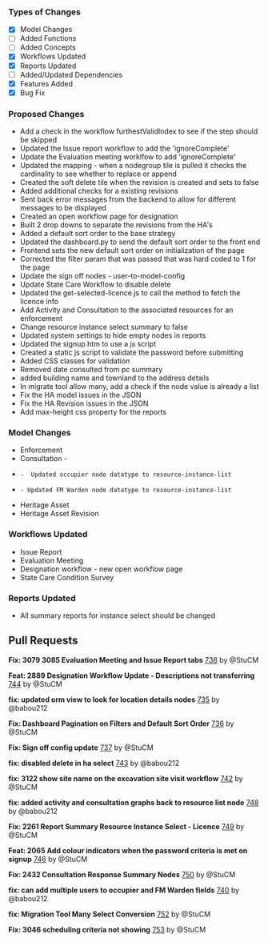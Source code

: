 ### Types of Changes
- [x] Model Changes
- [ ] Added Functions
- [ ] Added Concepts
- [x] Workflows Updated
- [x] Reports Updated
- [ ] Added/Updated Dependencies
- [x] Features Added
- [x] Bug Fix

### Proposed Changes
- Add a check in the workflow furthestValidIndex to see if the step should be skipped
- Updated the Issue report workflow to add the 'ignoreComplete'
- Update the Evaluation meeting worklfow to add 'ignoreComplete'
- Updated the mapping - when a nodegroup tile is pulled it checks the cardinality to see whether to replace or append
- Created the soft delete tile when the revision is created and sets to false
- Added additional checks for a existing revisions
- Sent back error messages from the backend to allow for different messages to be displayed
- Created an open workflow page for designation
- Built 2 drop downs to separate the revisions from the HA's
- Added a default sort order to the base strategy
- Updated the dashboard.py to send the default sort order to the front end
- Frontend sets the new default sort order on initialization of the page
- Corrected the filter param that was passed that was hard coded to 1 for the page
- Update the sign off nodes - user-to-model-config
- Update State Care Workflow to disable delete
- Updated the get-selected-licence.js to call the method to fetch the licence info
- Add Activity and Consultation to the associated resources for an enforcement
- Change resource instance select summary to false
- Updated system settings to hide empty nodes in reports
- Updated the signup.htm to use a js script
- Created a static js script to validate the password before submitting
- Added CSS classes for validation
- Removed date consulted from pc summary
- added building name and townland to the address details
- In migrate tool allow many, add a check if the node value is already a list
- Fix the HA model issues in the JSON
- Fix the HA Revision issues in the JSON
- Add max-height css property for the reports

### Model Changes
- Enforcement
- Consultation -
-     -  Updated occupier node datatype to resource-instance-list
-     - Updated FM Warden node datatype to resource-instance-list
- Heritage Asset
- Heritage Asset Revision

### Workflows Updated
- Issue Report
- Evaluation Meeting
- Designation workflow - new open workflow page
- State Care Condition Survey

### Reports Updated
- All summary reports for instance select should be changed

## Pull Requests

**Fix: 3079 3085 Evaluation Meeting and Issue Report tabs**
[738](https://github.com/flaxandteal/coral-arches/pull/738) by @StuCM

**Feat: 2889 Designation Workflow Update - Descriptions not transferring**
[744](https://github.com/flaxandteal/coral-arches/pull/744) by @StuCM

**fix: updated orm view to look for location details nodes**
[735](https://github.com/flaxandteal/coral-arches/pull/735) by @babou212

**Fix: Dashboard Pagination on Filters and Default Sort Order**
[736](https://github.com/flaxandteal/coral-arches/pull/736) by @StuCM

**Fix: Sign off config update**
[737](https://github.com/flaxandteal/coral-arches/pull/737) by @StuCM

**fix: disabled delete in ha select**
[743](https://github.com/flaxandteal/coral-arches/pull/743) by @babou212

**fix: 3122 show site name on the excavation site visit workflow**
[742](https://github.com/flaxandteal/coral-arches/pull/742) by @StuCM

**fix: added activity and consultation graphs back to resource list node**
[748](https://github.com/flaxandteal/coral-arches/pull/748) by @babou212

**Fix: 2261 Report Summary Resource Instance Select - Licence**
[749](https://github.com/flaxandteal/coral-arches/pull/749) by @StuCM

**Feat: 2065 Add colour indicators when the password criteria is met on signup**
[746](https://github.com/flaxandteal/coral-arches/pull/746) by @StuCM

**Fix: 2432 Consultation Response Summary Nodes**
[750](https://github.com/flaxandteal/coral-arches/pull/750) by @StuCM

**fix: can add multiple users to occupier and FM Warden fields**
[740](https://github.com/flaxandteal/coral-arches/pull/740) by @babou212

**fix: Migration Tool Many Select Conversion**
[752](https://github.com/flaxandteal/coral-arches/pull/752) by @StuCM

**Fix: 3046 scheduling criteria not showing**
[753](https://github.com/flaxandteal/coral-arches/pull/753) by @StuCM

